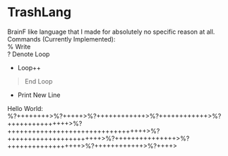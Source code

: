 # TrashLang
BrainF like language that I made for absolutely no specific reason at all.  
Commands (Currently Implemented):  
% Write  
? Denote Loop  
+ Loop++
> End Loop
* Print New Line

Hello World:  
%?++++++++>%?+++++>%?++++++++++++>%?++++++++++++>%?+++++++++++++++>%?++++++++++++++++++++++++++++++++++>%?+++++++++++++++++++++++>%?+++++++++++++++>%?++++++++++++++++++>%?++++++++++++>%?++++>

